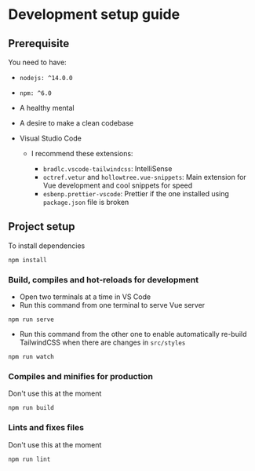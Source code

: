 # Development setup guide

## Prerequisite

You need to have:

- `nodejs: ^14.0.0`
- `npm: ^6.0`
- A healthy mental
- A desire to make a clean codebase
- Visual Studio Code

  - I recommend these extensions:

    - `bradlc.vscode-tailwindcss`: IntelliSense
    - `octref.vetur` and `hollowtree.vue-snippets`: Main extension for Vue development and cool snippets for speed
    - `esbenp.prettier-vscode`: Prettier if the one installed using `package.json` file is broken

## Project setup

To install dependencies

```
npm install
```

### Build, compiles and hot-reloads for development

- Open two terminals at a time in VS Code
- Run this command from one terminal to serve Vue server

```
npm run serve
```

- Run this command from the other one to enable automatically re-build TailwindCSS when there are changes in `src/styles`

```
npm run watch
```

### Compiles and minifies for production

Don't use this at the moment

```
npm run build
```

### Lints and fixes files

Don't use this at the moment

```
npm run lint
```